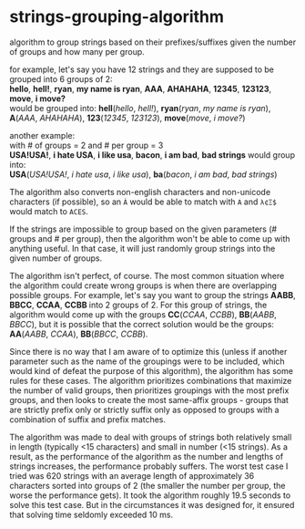 # strings-grouping-algorithm
algorithm to group strings based on their prefixes/suffixes given the number of groups and how many per group.

for example, let's say you have 12 strings and they are supposed to be grouped into 6 groups of 2: \
**hello**, **hell!**, **ryan**, **my name is ryan**, **AAA**, **AHAHAHA**, **12345**, **123123**, **move**, **i move?**\
would be grouped into: **hell**(_hello_, _hell!_), **ryan**(_ryan_, _my name is ryan_), **A**(_AAA_, _AHAHAHA_), **123**(_12345_, _123123_), **move**(_move_, _i move?_)

another example:\
with # of groups = 2 and # per group = 3 \
**USA!USA!**, **i hate USA**, **i like usa**, **bacon**, **i am bad**, **bad strings** would group into:\
**USA**(_USA!USA!_, _i hate usa_, _i like usa_), **ba**(_bacon_, _i am bad_, _bad strings_)

The algorithm also converts non-english characters and non-unicode characters (if possible), so an `Á` would be able to match with `A` and `λ¢Ξ$` would match to `ACES`.

If the strings are impossible to group based on the given parameters (# groups and # per group), then the algorithm won't be able to come up with anything useful. In that case, it will just randomly group strings into the given number of groups.

The algorithm isn't perfect, of course. The most common situation where the algorithm could create wrong groups is when there are overlapping possible groups. For example, let's say you want to group the strings **AABB**, **BBCC**, **CCAA**, **CCBB** into 2 groups of 2. For this group of strings, the algorithm would come up with the groups **CC**(_CCAA_, _CCBB_), **BB**(_AABB_, _BBCC_), but it is possible that the correct solution would be the groups: **AA**(_AABB_, _CCAA_), **BB**(_BBCC_, _CCBB_). 

Since there is no way that I am aware of to optimize this (unless if another parameter such as the name of the groupings were to be included, which would kind of defeat the purpose of this algorithm), the algorithm has some rules for these cases. The algorithm prioritizes combinations that maximize the number of valid groups, then prioritizes groupings with the most prefix groups, and then looks to create the most same-affix groups - groups that are strictly prefix only or strictly suffix only as opposed to groups with a combination of suffix and prefix matches.

The algorithm was made to deal with groups of strings both relatively small in length (typically <15 characters) and small in number (<15 strings). As a result, as the performance of the algorithm as the number and lengths of strings increases, the performance probably suffers. The worst test case I tried was 620 strings with an average length of approximately 36 characters sorted into groups of 2 (the smaller the number per group, the worse the performance gets). It took the algorithm roughly 19.5 seconds to solve this test case. But in the circumstances it was designed for, it ensured that solving time seldomly exceeded 10 ms. 
